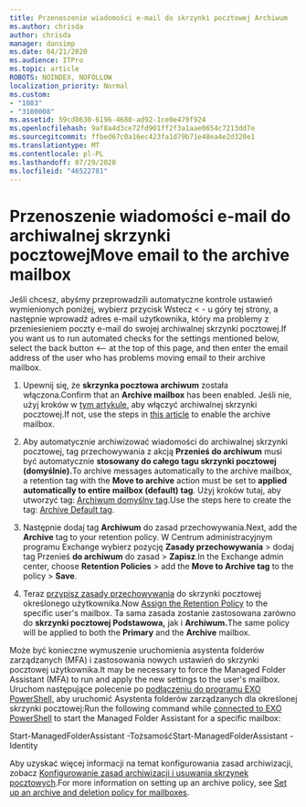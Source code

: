 ```yaml
---
title: Przenoszenie wiadomości e-mail do skrzynki pocztowej Archiwum
ms.author: chrisda
author: chrisda
manager: dansimp
ms.date: 04/21/2020
ms.audience: ITPro
ms.topic: article
ROBOTS: NOINDEX, NOFOLLOW
localization_priority: Normal
ms.custom:
- "1083"
- "3100008"
ms.assetid: 59cd8630-6196-4680-ad92-1ce0e479f924
ms.openlocfilehash: 9af8a4d3ce72fd901ff2f3a1aae0654c7213dd7e
ms.sourcegitcommit: ffbed67c0a16ec423fa1d79b71e48ea4e2d320e1
ms.translationtype: MT
ms.contentlocale: pl-PL
ms.lasthandoff: 07/29/2020
ms.locfileid: "46522781"
---
```

# <a name="move-email-to-the-archive-mailbox"></a><span data-ttu-id="b580e-102">Przenoszenie wiadomości e-mail do archiwalnej skrzynki pocztowej</span><span class="sxs-lookup"><span data-stu-id="b580e-102">Move email to the archive mailbox</span></span>

<span data-ttu-id="b580e-103">Jeśli chcesz, abyśmy przeprowadzili automatyczne kontrole ustawień wymienionych poniżej, wybierz przycisk Wstecz < - u góry tej strony, a następnie wprowadź adres e-mail użytkownika, który ma problemy z przeniesieniem poczty e-mail do swojej archiwalnej skrzynki pocztowej.</span><span class="sxs-lookup"><span data-stu-id="b580e-103">If you want us to run automated checks for the settings mentioned below, select the back button <-- at the top of this page, and then enter the email address of the user who has problems moving email to their archive mailbox.</span></span>

1. <span data-ttu-id="b580e-104">Upewnij się, że **skrzynka pocztowa archiwum** została włączona.</span><span class="sxs-lookup"><span data-stu-id="b580e-104">Confirm that an **Archive mailbox** has been enabled.</span></span> <span data-ttu-id="b580e-105">Jeśli nie, użyj kroków w [tym artykule,](https://docs.microsoft.com/microsoft-365/compliance/enable-archive-mailboxes) aby włączyć archiwalnej skrzynki pocztowej.</span><span class="sxs-lookup"><span data-stu-id="b580e-105">If not, use the steps in [this article](https://docs.microsoft.com/microsoft-365/compliance/enable-archive-mailboxes) to enable the archive mailbox.</span></span>

2. <span data-ttu-id="b580e-106">Aby automatycznie archiwizować wiadomości do archiwalnej skrzynki pocztowej, tag przechowywania z akcją **Przenieś do archiwum** musi być automatycznie **stosowany do całego tagu skrzynki pocztowej (domyślnie).**</span><span class="sxs-lookup"><span data-stu-id="b580e-106">To archive messages automatically to the archive mailbox, a retention tag with the **Move to archive** action must be set to **applied automatically to entire mailbox (default) tag**.</span></span> <span data-ttu-id="b580e-107">Użyj kroków tutaj, aby utworzyć tag: [Archiwum domyślny tag](https://docs.microsoft.com/microsoft-365/compliance/set-up-an-archive-and-deletion-policy-for-mailboxes#create-a-custom-archive-default-policy-tag).</span><span class="sxs-lookup"><span data-stu-id="b580e-107">Use the steps here to create the tag: [Archive Default tag](https://docs.microsoft.com/microsoft-365/compliance/set-up-an-archive-and-deletion-policy-for-mailboxes#create-a-custom-archive-default-policy-tag).</span></span>

3. <span data-ttu-id="b580e-108">Następnie dodaj tag **Archiwum** do zasad przechowywania.</span><span class="sxs-lookup"><span data-stu-id="b580e-108">Next, add the **Archive** tag to your retention policy.</span></span> <span data-ttu-id="b580e-109">W Centrum administracyjnym programu Exchange wybierz pozycję **Zasady przechowywania** > dodaj tag Przenieś **do archiwum** do zasad > **Zapisz**.</span><span class="sxs-lookup"><span data-stu-id="b580e-109">In the Exchange admin center, choose **Retention Policies** > add the **Move to Archive tag** to the policy > **Save**.</span></span>

4. <span data-ttu-id="b580e-110">Teraz [przypisz zasady przechowywania](https://docs.microsoft.com/exchange/security-and-compliance/messaging-records-management/apply-retention-policy) do skrzynki pocztowej określonego użytkownika.</span><span class="sxs-lookup"><span data-stu-id="b580e-110">Now [Assign the Retention Policy](https://docs.microsoft.com/exchange/security-and-compliance/messaging-records-management/apply-retention-policy) to the specific user's mailbox.</span></span> <span data-ttu-id="b580e-111">Ta sama zasada zostanie zastosowana zarówno do **skrzynki pocztowej Podstawowa,** jak i **Archiwum.**</span><span class="sxs-lookup"><span data-stu-id="b580e-111">The same policy will be applied to both the **Primary** and the **Archive** mailbox.</span></span>

<span data-ttu-id="b580e-112">Może być konieczne wymuszenie uruchomienia asystenta folderów zarządzanych (MFA) i zastosowania nowych ustawień do skrzynki pocztowej użytkownika.</span><span class="sxs-lookup"><span data-stu-id="b580e-112">It may be necessary to force the Managed Folder Assistant (MFA) to run and apply the new settings to the user's mailbox.</span></span> <span data-ttu-id="b580e-113">Uruchom następujące polecenie po [podłączeniu do programu EXO PowerShell,](https://docs.microsoft.com/powershell/exchange/exchange-online/connect-to-exchange-online-powershell/connect-to-exchange-online-powershell?view=exchange-ps) aby uruchomić Asystenta folderów zarządzanych dla określonej skrzynki pocztowej:</span><span class="sxs-lookup"><span data-stu-id="b580e-113">Run the following command while [connected to EXO PowerShell](https://docs.microsoft.com/powershell/exchange/exchange-online/connect-to-exchange-online-powershell/connect-to-exchange-online-powershell?view=exchange-ps) to start the Managed Folder Assistant for a specific mailbox:</span></span>
  
<span data-ttu-id="b580e-114">Start-ManagedFolderAssistant -Tożsamość<name of the mailbox></span><span class="sxs-lookup"><span data-stu-id="b580e-114">Start-ManagedFolderAssistant -Identity <name of the mailbox></span></span>

<span data-ttu-id="b580e-115">Aby uzyskać więcej informacji na temat konfigurowania zasad archiwizacji, zobacz [Konfigurowanie zasad archiwizacji i usuwania skrzynek pocztowych](https://docs.microsoft.com/microsoft-365/compliance/set-up-an-archive-and-deletion-policy-for-mailboxes#step-1-enable-archive-mailboxes-for-users).</span><span class="sxs-lookup"><span data-stu-id="b580e-115">For more information on setting up an archive policy, see [Set up an archive and deletion policy for mailboxes](https://docs.microsoft.com/microsoft-365/compliance/set-up-an-archive-and-deletion-policy-for-mailboxes#step-1-enable-archive-mailboxes-for-users).</span></span>
  